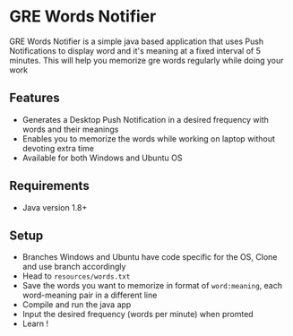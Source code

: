 # GRE Words Notifier
GRE Words Notifier is a simple java based application that uses Push Notifications to display word and it's meaning at a fixed interval of 5 minutes. This will help you memorize gre words regularly while doing your work

## Features
* Generates a Desktop Push Notification in a desired frequency with words and their meanings
* Enables you to memorize the words while working on laptop without devoting extra time
* Available for both Windows and Ubuntu OS

## Requirements
* Java version 1.8+

## Setup
* Branches Windows and Ubuntu have code specific for the OS, Clone and use branch accordingly
* Head to `resources/words.txt`
* Save the words you want to memorize in format of `word:meaning`, each word-meaning pair in a different line
* Compile and run the java app
* Input the desired frequency (words per minute) when promted
* Learn !
